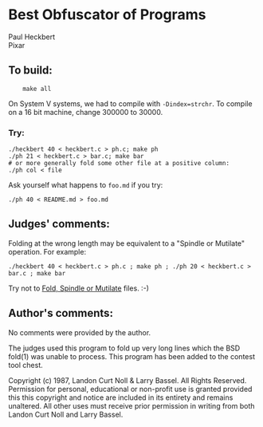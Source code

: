 # Best Obfuscator of Programs

Paul Heckbert  
Pixar  

## To build:

        make all


On System V systems, we had to compile with `-Dindex=strchr`.
To compile on a 16 bit machine, change 300000 to 30000.



### Try:

	./heckbert 40 < heckbert.c > ph.c; make ph
	./ph 21 < heckbert.c > bar.c; make bar
	# or more generally fold some other file at a positive column:
	./ph col < file

Ask yourself what happens to `foo.md` if you try:

	./ph 40 < README.md > foo.md


## Judges' comments:

Folding at the wrong length may be equivalent to a "Spindle or Mutilate" operation. For example:

	./heckbert 40 < heckbert.c > ph.c ; make ph ; ./ph 20 < heckbert.c > bar.c ; make bar

Try not to
[Fold, Spindle or Mutilate](https://repository.library.brown.edu/studio/item/bdr:788264/PDF/)
files. :-)


## Author's comments:

No comments were provided by the author.


The judges used this program to fold up very long lines which the
BSD fold(1) was unable to process. This program has been added
to the contest tool chest.



Copyright (c) 1987, Landon Curt Noll & Larry Bassel.
All Rights Reserved.  Permission for personal, educational or non-profit use is
granted provided this this copyright and notice are included in its entirety
and remains unaltered.  All other uses must receive prior permission in writing
from both Landon Curt Noll and Larry Bassel.
